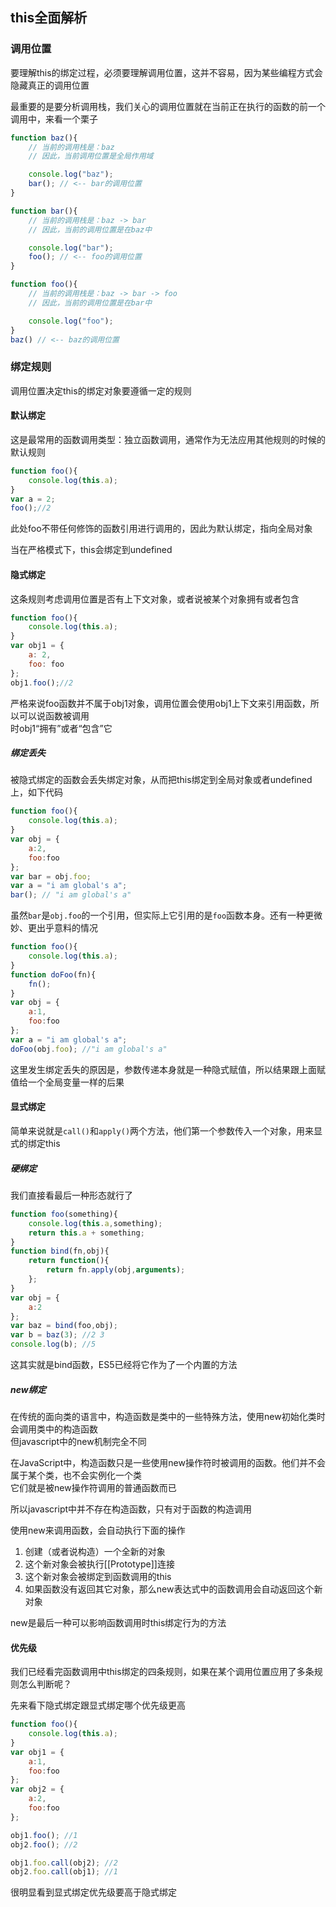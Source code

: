 ## this全面解析

### 调用位置

要理解this的绑定过程，必须要理解调用位置，这并不容易，因为某些编程方式会隐藏真正的调用位置

最重要的是要分析调用栈，我们关心的调用位置就在当前正在执行的函数的前一个调用中，来看一个栗子

```javascript
function baz(){
	// 当前的调用栈是：baz
	// 因此，当前调用位置是全局作用域

	console.log("baz");
	bar(); // <-- bar的调用位置
}

function bar(){
	// 当前的调用栈是：baz -> bar
	// 因此，当前的调用位置是在baz中

	console.log("bar");
	foo(); // <-- foo的调用位置
}

function foo(){
	// 当前的调用栈是：baz -> bar -> foo
	// 因此，当前的调用位置是在bar中

	console.log("foo");
}
baz() // <-- baz的调用位置
```

### 绑定规则

调用位置决定this的绑定对象要遵循一定的规则

#### 默认绑定

这是最常用的函数调用类型：独立函数调用，通常作为无法应用其他规则的时候的默认规则

```javascript
function foo(){
	console.log(this.a);
}
var a = 2;
foo();//2
```
此处foo不带任何修饰的函数引用进行调用的，因此为默认绑定，指向全局对象

当在严格模式下，this会绑定到undefined

#### 隐式绑定

这条规则考虑调用位置是否有上下文对象，或者说被某个对象拥有或者包含

```javascript
function foo(){
	console.log(this.a);
}
var obj1 = {
	a: 2,
	foo: foo
};
obj1.foo();//2
```

严格来说foo函数并不属于obj1对象，调用位置会使用obj1上下文来引用函数，所以可以说函数被调用    
时obj1“拥有”或者“包含”它

##### 绑定丢失

被隐式绑定的函数会丢失绑定对象，从而把this绑定到全局对象或者undefined上，如下代码

```javascript
function foo(){
    console.log(this.a);
}
var obj = {
    a:2,
    foo:foo
};
var bar = obj.foo;
var a = "i am global's a";
bar(); // "i am global's a"
```
虽然`bar`是`obj.foo`的一个引用，但实际上它引用的是`foo`函数本身。还有一种更微妙、更出乎意料的情况

```javascript
function foo(){
    console.log(this.a);
}
function doFoo(fn){
    fn();
}
var obj = {
    a:1,
    foo:foo
};
var a = "i am global's a";
doFoo(obj.foo); //"i am global's a"
```
这里发生绑定丢失的原因是，参数传递本身就是一种隐式赋值，所以结果跟上面赋值给一个全局变量一样的后果

#### 显式绑定

简单来说就是`call()`和`apply()`两个方法，他们第一个参数传入一个对象，用来显式的绑定this

##### 硬绑定

我们直接看最后一种形态就行了

```javascript
function foo(something){
    console.log(this.a,something);
    return this.a + something;
}
function bind(fn,obj){
    return function(){
        return fn.apply(obj,arguments);
    };
}
var obj = {
    a:2
};
var baz = bind(foo,obj);
var b = baz(3); //2 3
console.log(b); //5
```
这其实就是bind函数，ES5已经将它作为了一个内置的方法

##### new绑定

在传统的面向类的语言中，构造函数是类中的一些特殊方法，使用new初始化类时会调用类中的构造函数   
但javascript中的new机制完全不同

在JavaScript中，构造函数只是一些使用new操作符时被调用的函数。他们并不会属于某个类，也不会实例化一个类   
它们就是被new操作符调用的普通函数而已

所以javascript中并不存在构造函数，只有对于函数的构造调用

使用new来调用函数，会自动执行下面的操作

1. 创建（或者说构造）一个全新的对象
2. 这个新对象会被执行[[Prototype]]连接
3. 这个新对象会被绑定到函数调用的this
4. 如果函数没有返回其它对象，那么new表达式中的函数调用会自动返回这个新对象

new是最后一种可以影响函数调用时this绑定行为的方法

#### 优先级

我们已经看完函数调用中this绑定的四条规则，如果在某个调用位置应用了多条规则怎么判断呢？   

先来看下隐式绑定跟显式绑定哪个优先级更高

```javascript
function foo(){
    console.log(this.a);
}
var obj1 = {
    a:1,
    foo:foo
};
var obj2 = {
    a:2,
    foo:foo
};

obj1.foo(); //1
obj2.foo(); //2

obj1.foo.call(obj2); //2
obj2.foo.call(obj1); //1
```
很明显看到显式绑定优先级要高于隐式绑定


















